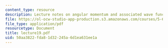```yaml
---
content_type: resource
description: Lecture notes on angular momentum and associated wave functions.
file: https://ol-ocw-studio-app-production.s3.amazonaws.com/courses/5-61-physical-chemistry-fall-2007/50aa3822fda81d32245a6d1ea631ee1a_lecture19.pdf
file_type: application/pdf
resourcetype: Document
title: lecture19.pdf
uid: 50aa3822-fda8-1d32-245a-6d1ea631ee1a
---
```

